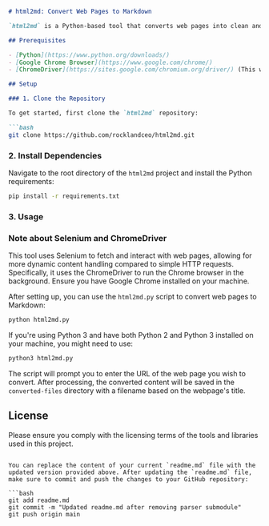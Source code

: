 ```markdown
# html2md: Convert Web Pages to Markdown

`html2md` is a Python-based tool that converts web pages into clean and readable Markdown format.

## Prerequisites

- [Python](https://www.python.org/downloads/)
- [Google Chrome Browser](https://www.google.com/chrome/)
- [ChromeDriver](https://sites.google.com/chromium.org/driver/) (This will be automatically handled by `chromedriver_autoinstaller`)

## Setup

### 1. Clone the Repository

To get started, first clone the `html2md` repository:

```bash
git clone https://github.com/rocklandceo/html2md.git
```

### 2. Install Dependencies

Navigate to the root directory of the `html2md` project and install the Python requirements:

```bash
pip install -r requirements.txt
```

### 3. Usage


### Note about Selenium and ChromeDriver

This tool uses Selenium to fetch and interact with web pages, allowing for more dynamic content handling compared to simple HTTP requests. Specifically, it uses the ChromeDriver to run the Chrome browser in the background. Ensure you have Google Chrome installed on your machine.


After setting up, you can use the `html2md.py` script to convert web pages to Markdown:

```bash
python html2md.py
```

If you're using Python 3 and have both Python 2 and Python 3 installed on your machine, you might need to use:

```bash
python3 html2md.py
```

The script will prompt you to enter the URL of the web page you wish to convert. After processing, the converted content will be saved in the `converted-files` directory with a filename based on the webpage's title.

## License

Please ensure you comply with the licensing terms of the tools and libraries used in this project.
```

You can replace the content of your current `readme.md` file with the updated version provided above. After updating the `readme.md` file, make sure to commit and push the changes to your GitHub repository:

```bash
git add readme.md
git commit -m "Updated readme.md after removing parser submodule"
git push origin main
```
